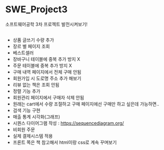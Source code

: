 # SWE_Project3   
소프트웨어공학 3차 프로젝트 발전시켜보기!   

## <To-do list>
- 상품 글쓰기 수량 추가   
- 장르 별 페이지 조회   
- 베스트셀러   
- 장바구니 테이블에 중복 추가 방지 X   
- 주문 테이블에 중복 추가 방지 X   
- 구매 내역 페이지에서 전체 구매 안됨   
- 회원가입 시 도로명 주소 추가 해보기   
- 리뷰 없는 책은 조회 안됨    
- 정렬 기능 추가   
- 회원관리 페이지에서 구매자 삭제 안됨   
- 원래는 cart에서 수량 조절하고 구매 페이지에선 구매만 하고 싶은데 가능하면..   
- 검색 기능 구현   
- 매출 통계 시각화(그래프)   
- 시퀀스 다이어그램 작성 : https://sequencediagram.org/   
- 비회원 주문   
- 실제 결제시스템 적용   
- 프론트 쪽은 책 참고해서 html이랑 css로 계속 꾸며보기   
